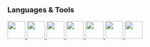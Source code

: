 ### Languages & Tools
<p aligh="left">
  <a href="https://www.acklandtechnology.com" target="_self">
  <img src="https://img.icons8.com/color/48/000000/c-programming.png" width="40" height="40"/>
  </a>
  <a href="https://www.acklandtechnology.com" target="_self">
    <img src="https://img.icons8.com/color/48/000000/c-plus-plus-logo.png" width="40" height="40"/>
  </a>
  <a href="https://www.acklandtechnology.com" target="_self">
    <img src="https://img.icons8.com/plasticine/50/000000/bash.png" width="40" height="40"/>
  </a>
  <a href="https://www.acklandtechnology.com" target="_self">
    <img src="https://img.icons8.com/ios-filled/64/000000/smartphone-cpu.png" width="40" height="40"/>
  </a>
  <a href="https://www.acklandtechnology.com" target="_self">
    <img src="https://img.icons8.com/ios/50/000000/circuit.png" width="40" height="40"/>
  </a>
  <a href="https://www.acklandtechnology.com" target="_self">
    <img src="https://img.icons8.com/external-vitaliy-gorbachev-flat-vitaly-gorbachev/58/000000/external-blockchain-cryptocurrency-vitaliy-gorbachev-flat-vitaly-gorbachev.png" width="40" height="40"/>
  </a>
  <a href="https://www.acklandtechnology.com" target="_self">
    <img src="https://img.icons8.com/external-xnimrodx-lineal-gradient-xnimrodx/64/000000/external-3d-file-design-tools-xnimrodx-lineal-gradient-xnimrodx.png" width="40" height="40"/>
  </a>
</p>  


